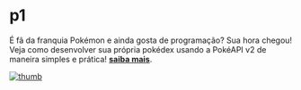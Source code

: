 # p1
É fã da franquia Pokémon e ainda gosta de programação? Sua hora chegou! Veja como desenvolver sua própria pokédex usando a PokéAPI v2 de maneira simples e prática! [**saiba mais**](https://aprendacodar.blogspot.com/2022/04/desenvolva-uma-pokedex-web-app-com.html).

[![thumb](https://blogger.googleusercontent.com/img/b/R29vZ2xl/AVvXsEjY1u-fQ5SyNXBMg6L4_FOHYUepJF5G0I4zElbuxhGvdKdvViusaH1jxEupB4BuSyT_U0YZkookOILw-vPQkeqoXfyDNOajregYypxOWSIiP6DzZLoygomgvse6fOy475mSjdBETUZWwnZgbjE2dvt9rAeEGYESmyoAdRcTH8qhV5dM8D5fQSNuzFmQ/s1600/pokedex.png)](https://aprendacodar.blogspot.com/2022/04/desenvolva-uma-pokedex-web-app-com.html)
